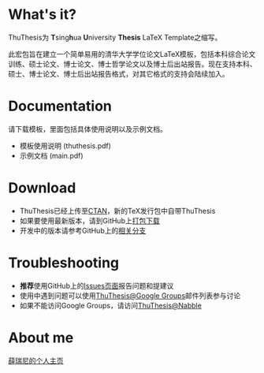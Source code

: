 # What's it?
ThuThesis为 **T**sing<b>h</b>ua <b>U</b>niversity **Thesis** LaTeX Template之缩写。

此宏包旨在建立一个简单易用的清华大学学位论文LaTeX模板，包括本科综合论文训练、硕士论文、博士论文、博士哲学论文以及博士后出站报告。现在支持本科、硕士、博士论文、博士后出站报告格式，对其它格式的支持会陆续加入。

# Documentation
请下载模板，里面包括具体使用说明以及示例文档。
	
* 模板使用说明 (thuthesis.pdf)
* 示例文档 (main.pdf)

# Download

* ThuThesis已经上传至[CTAN](http://www.ctan.org/tex-archive/macros/latex/contrib/thuthesis)，新的TeX发行包中自带ThuThesis
* 如果要使用最新版本，请到GitHub上[打包下载](https://github.com/xueruini/thuthesis/archive/master.zip)
* 开发中的版本请参考GitHub上的[相关分支](https://github.com/xueruini/thuthesis/branches)

# Troubleshooting

* **推荐**使用GitHub上的[Issues页面](http://github.com/xueruini/thuthesis/issues)报告问题和提建议
* 使用中遇到问题可以使用[ThuThesis@Google Groups](http://groups.google.com/group/thuthesis)邮件列表参与讨论
* 如果不能访问Google Groups，请访问[ThuThesis@Nabble](http://thuthesis.1048723.n5.nabble.com)

# About me
[薛瑞尼的个人主页](http://xueruini.myipcn.org)
